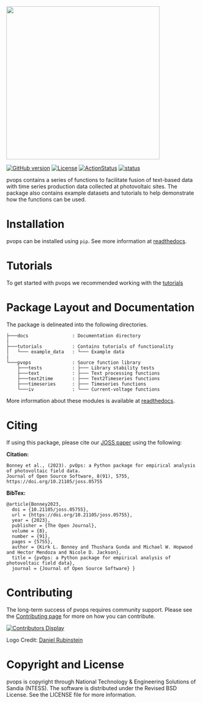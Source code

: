 <img src="https://github.com/sandialabs/pvOps/blob/master/docs/assets/pvops_full_logo.svg" width="400"/>

[![GitHub version](https://badge.fury.io/gh/sandialabs%2FpvOps.svg)](https://badge.fury.io/gh/sandialabs%2FpvOps)
[![License](https://img.shields.io/pypi/l/pvOps?color=green)](https://github.com/sandialabs/pvOps/blob/master/LICENSE)
[![ActionStatus](https://github.com/sandialabs/pvOps/workflows/lint%20and%20test/badge.svg)](https://github.com/sandialabs/pvOps/actions)
[![status](https://joss.theoj.org/papers/6c3554c98b1771125613cff94241847c/status.svg)](https://joss.theoj.org/papers/6c3554c98b1771125613cff94241847c)

pvops contains a series of functions to facilitate fusion of text-based data with time series production data collected at photovoltaic sites. The package also contains example datasets and tutorials to help demonstrate how the functions can be used.

Installation
=============
pvops can be installed using `pip`. See more information at [readthedocs](https://pvops.readthedocs.io/en/latest/).

Tutorials
=========
To get started with pvops we recommended working with the [tutorials](https://pvops.readthedocs.io/en/latest/pages/tutorials.html)


Package Layout and Documentation
==============

The package is delineated into the following directories.
```
├───docs                : Documentation directory
|
├───tutorials           : Contains tutorials of functionality
│   └─── example_data   : └─── Example data
|
└───pvops               : Source function library
    ├───tests           : ├─── Library stability tests
    ├───text            : ├─── Text processing functions
    ├───text2time       : ├─── Text2Timeseries functions
    ├───timeseries      : ├─── Timeseries functions
    └───iv              : └─── Current-voltage functions
```

More information about these modules is available at [readthedocs](https://pvops.readthedocs.io/en/latest/).

Citing
======

If using this package, please cite our [JOSS paper](https://joss.theoj.org/papers/10.21105/joss.05755#) using the following:

**Citation:** 

```
Bonney et al., (2023). pvOps: a Python package for empirical analysis of photovoltaic field data. 
Journal of Open Source Software, 8(91), 5755, https://doi.org/10.21105/joss.05755
```

**BibTex:**

```
@article{Bonney2023, 
  doi = {10.21105/joss.05755}, 
  url = {https://doi.org/10.21105/joss.05755}, 
  year = {2023}, 
  publisher = {The Open Journal}, 
  volume = {8}, 
  number = {91}, 
  pages = {5755}, 
  author = {Kirk L. Bonney and Thushara Gunda and Michael W. Hopwood and Hector Mendoza and Nicole D. Jackson}, 
  title = {pvOps: a Python package for empirical analysis of photovoltaic field data}, 
  journal = {Journal of Open Source Software} }
```

Contributing
============

The long-term success of pvops requires community support. Please see the [Contributing page](https://pvops.readthedocs.io/en/latest/) for more on how you can contribute.

[![Contributors Display](https://badges.pufler.dev/contributors/sandialabs/pvOps?size=50&padding=5&bots=true)](https://badges.pufler.dev)

Logo Credit: [Daniel Rubinstein](http://www.danielrubinstein.com/)

Copyright and License
=======

pvops is copyright through National Technology & Engineering Solutions of Sandia (NTESS). The software is distributed under the Revised BSD License. See the LICENSE file for more information.
